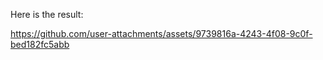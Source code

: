 Here is the result:







https://github.com/user-attachments/assets/9739816a-4243-4f08-9c0f-bed182fc5abb

